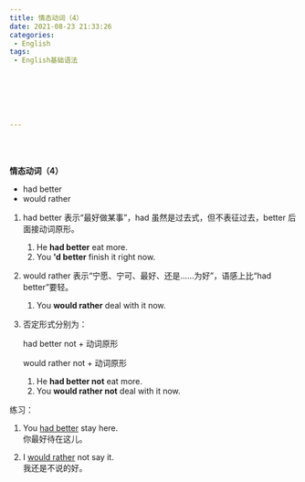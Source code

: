 ```yaml
---
title: 情态动词（4）
date: 2021-08-23 21:33:26
categories:
 - English
tags:
 - English基础语法







---
```


<br>
<br>



**情态动词（4）**

* had better
* would rather

1. had better 表示“最好做某事”，had 虽然是过去式，但不表征过去，better 后面接动词原形。

    1. He **had better** eat more.
    2. You **'d better** finish it right now.

2. would rather 表示“宁愿、宁可、最好、还是……为好”，语感上比“had better”要轻。

    1. You **would rather** deal with it now.

3. 否定形式分别为：

    had better not + 动词原形

    would rather not + 动词原形

    1. He **had better not** eat more.
    2. You **would rather not** deal with it now.

练习：

1. You <u>had better</u> stay here.  
    你最好待在这儿。

2. I <u>would rather</u> not say it.  
    我还是不说的好。
